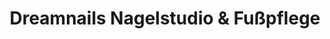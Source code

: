 ---
title: "Dreamnails Nagelstudio & Fußpflege"
url: /schwaikheim/dreamnails-nagelstudio-und-fusspflege/
shop: Kosmetik
---